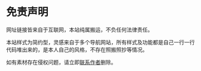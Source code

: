 免责声明
==

网址链接皆来自于互联网，本站纯属搬运，不负任何法律责任。

本站样式为简约型，灵感来自于多个导航网站，所有样式及功能都是自己一行一行代码堆出来的，是本人自己的风格，不存在照搬照抄等情况。

如有素材存在侵权问题，请立即[联系作者](https://bencky1017.github.io/nav/README/contact)删除。